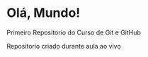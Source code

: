 # Olá, Mundo!
 Primeiro Repositorio do Curso de Git e GitHub

Repositorio criado durante aula ao vivo